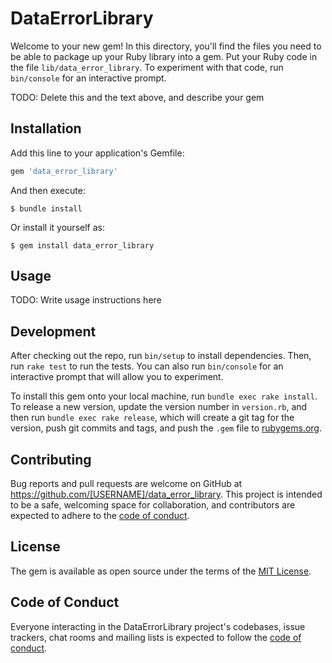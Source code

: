 # DataErrorLibrary

Welcome to your new gem! In this directory, you'll find the files you need to be able to package up your Ruby library into a gem. Put your Ruby code in the file `lib/data_error_library`. To experiment with that code, run `bin/console` for an interactive prompt.

TODO: Delete this and the text above, and describe your gem

## Installation

Add this line to your application's Gemfile:

```ruby
gem 'data_error_library'
```

And then execute:

    $ bundle install

Or install it yourself as:

    $ gem install data_error_library

## Usage

TODO: Write usage instructions here

## Development

After checking out the repo, run `bin/setup` to install dependencies. Then, run `rake test` to run the tests. You can also run `bin/console` for an interactive prompt that will allow you to experiment.

To install this gem onto your local machine, run `bundle exec rake install`. To release a new version, update the version number in `version.rb`, and then run `bundle exec rake release`, which will create a git tag for the version, push git commits and tags, and push the `.gem` file to [rubygems.org](https://rubygems.org).

## Contributing

Bug reports and pull requests are welcome on GitHub at https://github.com/[USERNAME]/data_error_library. This project is intended to be a safe, welcoming space for collaboration, and contributors are expected to adhere to the [code of conduct](https://github.com/[USERNAME]/data_error_library/blob/master/CODE_OF_CONDUCT.md).


## License

The gem is available as open source under the terms of the [MIT License](https://opensource.org/licenses/MIT).

## Code of Conduct

Everyone interacting in the DataErrorLibrary project's codebases, issue trackers, chat rooms and mailing lists is expected to follow the [code of conduct](https://github.com/[USERNAME]/data_error_library/blob/master/CODE_OF_CONDUCT.md).

